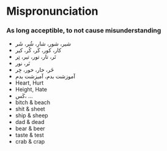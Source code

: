 # Mispronunciation

### As long acceptible, to not cause misunderstanding

- شیر، شور، شار، شُر، شَر
- کار، کور، کَر، کُر، کیر
- تَر، تار، تور، تیر، تِر
- نَر، نور
- خَر، خار، خور، خِر
- آموزشت بدم، آمیزشت بدم
- Heart, Hurt
- Height, Hate
- کَس، ...
- bitch & beach
- shit & sheet
- ship & sheep
- dad & dead
- bear & beer
- taste & test
- crab & crap
